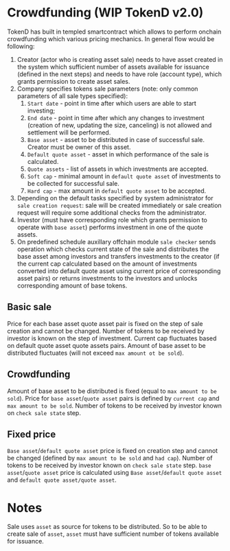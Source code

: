 # Crowdfunding (WIP TokenD v2.0)

TokenD has built in templed smartcontract which allows to perform onchain crowdfunding which various pricing mechanics. In general flow would be following:

1. Creator (actor who is creating asset sale) needs to have asset created in the system which sufficient number of assets available for issuance (defined in the next steps) and needs to have role (account type), which grants permission to create asset sales.
1. Company specifies tokens sale parameters (note: only common parameters of all sale types specified):
    1. `Start date` - point in time after which users are able to start investing;
    1. `End date` - point in time after which any changes to investment (creation of new, updating the size, canceling) is not allowed and settlement will be performed.
    1. `Base asset` - asset to be distributed in case of successful sale. Creator must be owner of this asset.
    1. `Default quote asset` - asset in which performance of the sale is calculated.
    1. `Quote assets` - list of assets in which investments are accepted.
    1. `Soft cap` - minimal amount in `default quote asset` of investments to be collected for successful sale.
    1. `Hard cap` - max amount in `default quote asset` to be accepted.
1. Depending on the default tasks specified by system administrator for `sale creation request`: sale will be created immediately or sale creation request will require some additional checks from the administrator.
1. Investor (must have corresponding role which grants permission to operate with `base asset`) performs investment in one of the quote assets.
1. On predefined schedule auxillary offchain module `sale checker` sends operation which checks current state of the sale and distributes the base asset among investors and transfers investments to the creator (if the current cap calculated based on the amount of investments converted into default quote asset using current price of corresponding asset pairs) or returns investments to the investors and unlocks corresponding amount of base tokens.

## Basic sale

Price for each base asset quote asset pair is fixed on the step of sale creation and cannot be changed. Number of tokens to be received by investor is known on the step of investment. Current cap fluctuates based on default quote asset quote assets pairs.
Amount of base asset to be distributed fluctuates (will not exceed `max amount ot be sold`).

## Crowdfunding

Amount of base asset to be distributed is fixed (equal to `max amount to be sold`). Price for `base asset`/`quote asset` pairs is defined by `current cap` and `max amount to be sold`. Number of tokens to be received by investor known on `check sale state` step.  

## Fixed price

`Base asset`/`default quote asset` price is fixed on creation step and cannot be changed (defined by `max amount to be sold` and `had cap`).  Number of tokens to be received by investor known on `check sale state` step.  `base asset`/`quote asset` price is calculated using `Base asset`/`default quote asset` and `default quote asset/quote asset`.

# Notes

Sale uses `asset` as source for tokens to be distributed. So to be able to create sale of `asset`, `asset` must have sufficient number of tokens available for issuance. 
